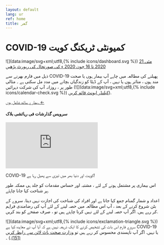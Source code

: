 ```yaml
---
layout: default
lang: ur
ref: home
title: گھر
---
```


# COVID-19 کمیونٹی ٹریکنگ کویت

![](data:image/svg+xml;utf8,{% include icons/dashboard.svg %})
 [ 21 مئی 2020 تا 16 جون 2020 ء کی صورتحال کی رپورٹ پڑھیں ](/reports/statusReport_21May_16Jun.pdf)

ذیل میں فارم بھرنے سے COVID-19 پھیلنے کی مطالعہ میں
چاہے آپ بیمار ہوں یا صحت مند ہوں ، متاثر ہوں یا نہیں ، آپ کے ڈیٹا کو
زندگیاں بچانے میں مدد مل سکتی ہے ۔ مثالی طور پر ، روزانہ آپ کی شرکت
دہرائيں (![](data:image/svg+xml;utf8,{% include icons/calendar-check.svg %}) [کیلنڈر ایونٹ قائم کریں](/TrackCOVIDKW.ics)).

<a
href="https://survey123.arcgis.com/share/222d0a19757847c99fe3b0674e2ad932?lang=ur"
class="btn">ہمارے ساتھ شامل ہوں. ←</a>
#### سرویس گذارشات فی رہائشی بلاک
<div class="embed"><iframe
src="https://arcgis.com/apps/opsdashboard/index.html#/b7e0a01c38b24d7ab213a6660cc4ea40"
title="TRackCOVIDKW Contribution Totals"  frameborder="0"
allowfullscreen=""></iframe></div>

COVID-19 کویت اور دنیا بھر میں تیزی سے پھیل رہا ہے!

اس بیماری پر مشتمل ہونے کے لئے ، مشتبہ اور حساس مقدمات کو جلد ہی ممکنہ
طور پر شناخت کیا جانا چاہئے.

اعداد و شمار گمنام جمع کیا جاتا ہے اور افراد کی شناخت کی اجازت نہیں
دیتا. سروے کے بٹن شروع کرنے کے بعد ، آپ اس مطالعہ میں حصہ لینے کے لئے
آپ کی رضامندی فراہم کر رہے ہیں. اگر آپ حصہ لینے کے لئے نہیں کرنا چاہتے
ہیں تو ، صرف صفحے کو بند کریں.

![](data:image/svg+xml;utf8,{% include icons/exclamation-triangle.svg
 %}) سروے فارم اس بات کی تشخیص کرنے کا ایک ذریعہ نہیں ہے کہ آیا آپ نے معاہدہ کیا ہے COVID-19 یا نہیں. اگر آپ ناپسندی محسوس کر رہے ہیں تو [ وزارت صحت ہاٹ لائن سے رابطہ کریں (151)](tel:151).) ۔


